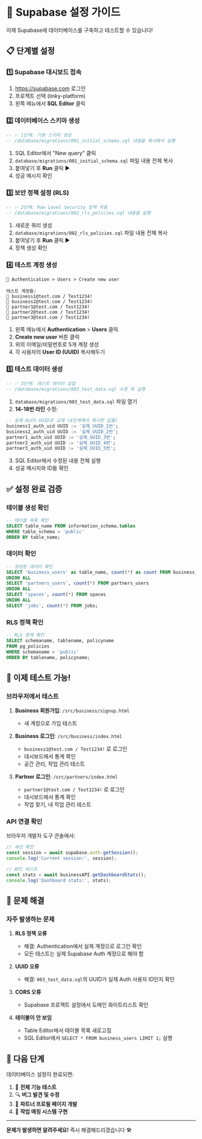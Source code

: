 # 🚀 Supabase 설정 가이드

이제 Supabase에 데이터베이스를 구축하고 테스트할 수 있습니다!

## 📋 단계별 설정

### 1️⃣ Supabase 대시보드 접속
1. https://supabase.com 로그인
2. 프로젝트 선택 (linky-platform)
3. 왼쪽 메뉴에서 **SQL Editor** 클릭

### 2️⃣ 데이터베이스 스키마 생성
```sql
-- ✅ 1단계: 기본 스키마 생성
-- /database/migrations/001_initial_schema.sql 내용을 복사해서 실행
```

1. SQL Editor에서 "New query" 클릭
2. `database/migrations/001_initial_schema.sql` 파일 내용 전체 복사
3. 붙여넣기 후 **Run** 클릭 ▶️
4. 성공 메시지 확인

### 3️⃣ 보안 정책 설정 (RLS)
```sql
-- ✅ 2단계: Row Level Security 정책 적용
-- /database/migrations/002_rls_policies.sql 내용을 실행
```

1. 새로운 쿼리 생성
2. `database/migrations/002_rls_policies.sql` 파일 내용 전체 복사
3. 붙여넣기 후 **Run** 클릭 ▶️
4. 정책 생성 확인

### 4️⃣ 테스트 계정 생성
```
🔐 Authentication > Users > Create new user

테스트 계정들:
📧 business1@test.com / Test1234!
📧 business2@test.com / Test1234!  
📧 partner1@test.com / Test1234!
📧 partner2@test.com / Test1234!
📧 partner3@test.com / Test1234!
```

1. 왼쪽 메뉴에서 **Authentication** > **Users** 클릭
2. **Create new user** 버튼 클릭
3. 위의 이메일/비밀번호로 5개 계정 생성
4. 각 사용자의 **User ID (UUID)** 복사해두기

### 5️⃣ 테스트 데이터 생성
```sql
-- ✅ 3단계: 테스트 데이터 삽입
-- /database/migrations/003_test_data.sql 수정 후 실행
```

1. `database/migrations/003_test_data.sql` 파일 열기
2. **14-18번 라인** 수정:
```sql
-- 실제 Auth UUID로 교체 (4단계에서 복사한 값들)
business1_auth_uid UUID := '실제_UUID_1번';
business2_auth_uid UUID := '실제_UUID_2번';
partner1_auth_uid UUID := '실제_UUID_3번';
partner2_auth_uid UUID := '실제_UUID_4번';
partner3_auth_uid UUID := '실제_UUID_5번';
```
3. SQL Editor에서 수정된 내용 전체 실행
4. 성공 메시지와 ID들 확인

## ✅ 설정 완료 검증

### 테이블 생성 확인
```sql
-- 테이블 목록 확인
SELECT table_name FROM information_schema.tables 
WHERE table_schema = 'public' 
ORDER BY table_name;
```

### 데이터 확인
```sql
-- 생성된 데이터 확인
SELECT 'business_users' as table_name, count(*) as count FROM business_users
UNION ALL
SELECT 'partners_users', count(*) FROM partners_users
UNION ALL  
SELECT 'spaces', count(*) FROM spaces
UNION ALL
SELECT 'jobs', count(*) FROM jobs;
```

### RLS 정책 확인
```sql
-- RLS 정책 확인
SELECT schemaname, tablename, policyname 
FROM pg_policies 
WHERE schemaname = 'public'
ORDER BY tablename, policyname;
```

## 🧪 이제 테스트 가능!

### 브라우저에서 테스트
1. **Business 회원가입**: `/src/business/signup.html`
   - 새 계정으로 가입 테스트
   
2. **Business 로그인**: `/src/business/index.html`
   - `business1@test.com / Test1234!` 로 로그인
   - 대시보드에서 통계 확인
   - 공간 관리, 작업 관리 테스트

3. **Partner 로그인**: `/src/partners/index.html`
   - `partner1@test.com / Test1234!` 로 로그인
   - 대시보드에서 통계 확인
   - 작업 찾기, 내 작업 관리 테스트

### API 연결 확인
브라우저 개발자 도구 콘솔에서:
```javascript
// 세션 확인
const session = await supabase.auth.getSession();
console.log('Current session:', session);

// API 테스트
const stats = await businessAPI.getDashboardStats();
console.log('Dashboard stats:', stats);
```

## 🔧 문제 해결

### 자주 발생하는 문제

1. **RLS 정책 오류**
   - 해결: Authentication에서 실제 계정으로 로그인 확인
   - 모든 테스트는 실제 Supabase Auth 계정으로 해야 함

2. **UUID 오류**
   - 해결: `003_test_data.sql`의 UUID가 실제 Auth 사용자 ID인지 확인

3. **CORS 오류**  
   - Supabase 프로젝트 설정에서 도메인 화이트리스트 확인

4. **테이블이 안 보임**
   - Table Editor에서 테이블 목록 새로고침
   - SQL Editor에서 `SELECT * FROM business_users LIMIT 1;` 실행

## 🎯 다음 단계

데이터베이스 설정이 완료되면:
1. 🧪 **전체 기능 테스트**
2. 🔍 **버그 발견 및 수정**  
3. 🚀 **파트너 프로필 페이지 개발**
4. 🤝 **작업 매칭 시스템 구현**

---

**문제가 발생하면 알려주세요!** 즉시 해결해드리겠습니다 🛠️